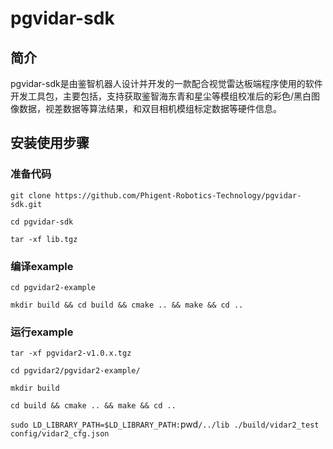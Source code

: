 # pgvidar-sdk

## 简介

pgvidar-sdk是由鉴智机器人设计并开发的一款配合视觉雷达板端程序使用的软件开发工具包，主要包括，支持获取鉴智海东青和星尘等模组校准后的彩色/黑白图像数据，视差数据等算法结果，和双目相机模组标定数据等硬件信息。

## 安装使用步骤

### 准备代码

`git clone https://github.com/Phigent-Robotics-Technology/pgvidar-sdk.git`

`cd pgvidar-sdk`

`tar -xf lib.tgz`

### 编译example

`cd pgvidar2-example`

`mkdir build && cd build && cmake .. && make && cd ..`

### 运行example

`tar -xf pgvidar2-v1.0.x.tgz`

`cd pgvidar2/pgvidar2-example/`

`mkdir build`

`cd build && cmake .. && make && cd ..`

`sudo LD_LIBRARY_PATH=$LD_LIBRARY_PATH:`pwd`/../lib ./build/vidar2_test config/vidar2_cfg.json`
